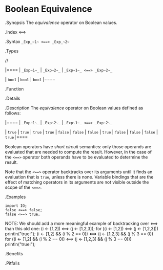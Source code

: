 # Boolean Equivalence

.Synopsis
The _equivalence_ operator on Boolean values.

.Index
<==>

.Syntax
`_Exp_~1~ <==> _Exp_~2~`

.Types

//

|====
| `_Exp~1~_` | `_Exp~2~_`  | `_Exp~1~_ <==> _Exp~2~_` 

| `bool`       | `bool`         | `bool` 
|====

.Function

.Details

.Description
The _equivalence_ operator on Boolean values defined as follows:

|====
| `_Exp~1~_` | `_Exp~2~_`  | `_Exp~1~_ <==> _Exp~2~_` 

| `true`       | `true`         | `true` 
| `true`       | `false`         | `false` 
| `false`       | `true`         | `false` 
| `false`       | `false`         | `true` 
|====

Boolean operators have _short circuit_ semantics:  only those operands are evaluated that are needed to compute the result. However, in the case of the `<==>` operator both operands have to be evaluated to determine the result.

Note that the `<==>` operator backtracks over its arguments until it finds an evaluation that is `true`, unless there is none. Variable bindings that are the effect of matching  operators in its arguments are not visible outside the scope of the `<==>`.

.Examples
```rascal-shell
import IO;
false <==> false;
false <==> true;
```

NOTE: We should add a more meaningful example of backtracking over <==> than this old one:
(i <- [1,2]) <==> (j <- [1,2,3]);
for ((i <- [1,2]) <==> (j <- [1,2,3]))
  println("true!");
(i <- [1,2] && (i % 2 == 0)) <==> (j <- [1,2,3] && (j % 3 == 0))
for ((i <- [1,2] && (i % 2 == 0)) <==> (j <- [1,2,3] && (j % 3 == 0))) 
  println("true!");

.Benefits

.Pitfalls

